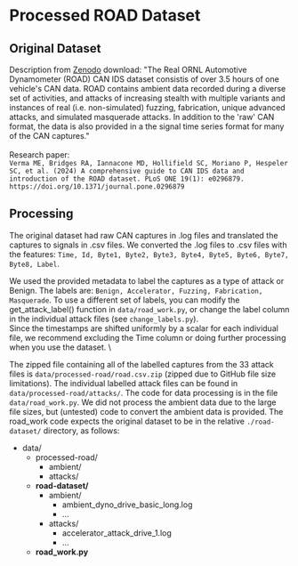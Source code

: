 # Processed ROAD Dataset


## Original Dataset
Description from [Zenodo](https://zenodo.org/records/10462796) download: 
"The Real ORNL Automotive Dynamometer (ROAD) CAN IDS dataset consistis of over 3.5 hours of one vehicle's CAN data. ROAD contains ambient data recorded during a diverse set of activities, and attacks of increasing stealth with multiple variants and instances of real (i.e. non-simulated) fuzzing, fabrication, unique advanced attacks, and simulated masquerade attacks. In addition to the 'raw' CAN format, the data is also provided in a the signal time series format for many of the CAN captures." \
\
Research paper: \
```Verma ME, Bridges RA, Iannacone MD, Hollifield SC, Moriano P, Hespeler SC, et al. (2024) A comprehensive guide to CAN IDS data and introduction of the ROAD dataset. PLoS ONE 19(1): e0296879. https://doi.org/10.1371/journal.pone.0296879```


## Processing
The original dataset had raw CAN captures in .log files and translated the captures to signals in .csv files. 
We converted the .log files to .csv files with the features: 
`Time, Id, Byte1, Byte2, Byte3, Byte4, Byte5, Byte6, Byte7, Byte8, Label`.

We used the provided metadata to label the captures as a type of attack or Benign.
The labels are: `Benign, Accelerator, Fuzzing, Fabrication, Masquerade`. 
To use a different set of labels, you can modify the get_attack_label() function in `data/road_work.py`, 
or change the label column in the individual attack files (see `change_labels.py`). \
Since the timestamps are shifted uniformly by a scalar for each individual file, 
we recommend excluding the Time column or doing further processing when you use the dataset.
\

The zipped file containing all of the labelled captures from the 33 attack files is 
`data/processed-road/road.csv.zip` (zipped due to GitHub file size limitations).
The individual labelled attack files can be found in `data/processed-road/attacks/`.
The code for data processing is in the file `data/road_work.py`. 
We did not process the ambient data due to the large file sizes, but (untested) code to convert the ambient data is provided.
The road_work code expects the original dataset to be in the relative `./road-dataset/` directory, as follows:

* data/
  * processed-road/
    * ambient/
    * attacks/
  * **road-dataset/**
    * ambient/
      * ambient_dyno_drive_basic_long.log
      * ...
    * attacks/
      * accelerator_attack_drive_1.log
      * ...
  * **road_work.py**
